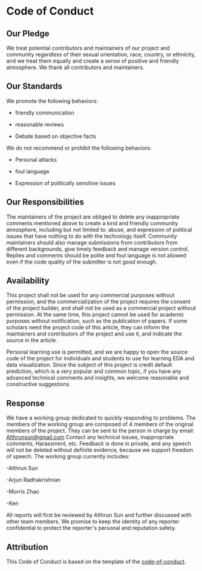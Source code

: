 # Code of Conduct

## Our Pledge

We treat potential contributors and maintainers of our project and community regardless of their sexual orientation, race, country, or ethnicity, and we treat them equally and create a sense of positive and friendly atmosphere. We thank all contributors and maintainers.

## Our Standards

We promote the following behaviors:

- friendly communication

- reasonable reviews

- Debate based on objective facts

We do not recommend or prohibit the following behaviors:

- Personal attacks

- foul language

- Expression of politically sensitive issues

## Our Responsibilities

The maintainers of the project are obliged to delete any inappropriate comments mentioned above to create a kind and friendly community atmosphere, including but not limited to: abuse, and expression of political issues that have nothing to do with the technology itself. Community maintainers should also manage submissions from contributors from different backgrounds, give timely feedback and manage version control. Replies and comments should be polite and foul language is not allowed even if the code quality of the submitter is not good enough.

## Availability

This project shall not be used for any commercial purposes without permission, and the commercialization of the project requires the consent of the project builder, and shall not be used as a commercial project without permission.
At the same time, this project cannot be used for academic purposes without notification, such as the publication of papers. If some scholars need the project code of this article, they can inform the maintainers and contributors of the project and use it, and indicate the source in the article.

Personal learning use is permitted, and we are happy to open the source code of the project for individuals and students to use for learning EDA and data visualization. Since the subject of this project is credit default prediction, which is a very popular and common topic, if you have any advanced technical comments and insights, we welcome reasonable and constructive suggestions.

## Response

We have a working group dedicated to quickly responding to problems. The members of the working group are composed of 4 members of the original members of the project. They can be sent to the person in charge by email: Althrunsun@gmail.com Contact any technical issues, inappropriate comments, Harassment, etc. Feedback is done in private, and any speech will not be deleted without definite evidence, because we support freedom of speech. The working group currently includes: 

-Althrun Sun

-Arjun Radhakrishnan
 
-Morris Zhao
  
-Ken

All reports will first be reviewed by Althrun Sun and further discussed with other team members. We promise to keep the identity of any reporter confidential to protect the reporter's personal and reputation safety.

## Attribution

This Code of Conduct is based on the template of the [code-of-conduct](https://github.com/pandas-dev/pandas-governance/edit/master/code-of-conduct.md).

